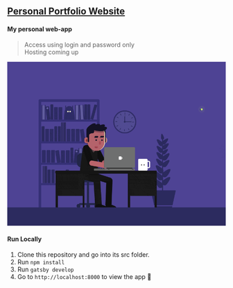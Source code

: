 ## [**Personal Portfolio Website**](https://github.com/bhimeshchauhan/react-personal-portfolio)

#### My personal web-app

> Access using login and password only \
> Hosting coming up

![Preview Me](src/assets/images/coding-all-night.gif)


#### **Run Locally**
 1.  Clone this repository and go into its src folder.
 2.  Run  `npm install`
 3.  Run  `gatsby develop`
 4.  Go to  `http://localhost:8000`  to view the app 🚀
